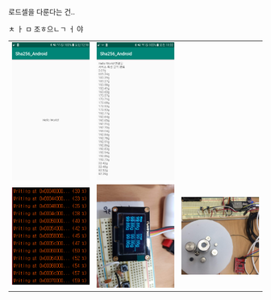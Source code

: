 
로드셀을 다룬다는 건..

ㅊ ㅏ ㅁ 조ㅎ으ㄴㄱ ㅓ 야




<div style="text-align: center"><table>
  <tr>
<td style="text-align: center">
<img src="https://github.com/JAICHANGPARK/ESP-Dock/blob/master/ESP32/code/Loadcell%20project/img/device-2018-11-01-001029.png" width=200/>
</td>
<td style="text-align: center">
<img src="https://github.com/JAICHANGPARK/ESP-Dock/blob/master/ESP32/code/Loadcell%20project/img/device-2018-11-01-113209.png" width="200">
</td>

</tr>

  <tr>
  <td style="text-align: center">
<img src="https://github.com/JAICHANGPARK/ESP-Dock/blob/master/ESP32/code/Loadcell%20project/img/upload_01.PNG" width="200">
</td>
  <td style="text-align: center">
<img src="https://github.com/JAICHANGPARK/ESP-Dock/blob/master/ESP32/code/Loadcell%20project/img/20181031_001612.jpg" width="200">
</td>
  <td style="text-align: center">
<img src="https://github.com/JAICHANGPARK/ESP-Dock/blob/master/ESP32/code/Loadcell%20project/img/IMG_9954.jpg" width="200">
</td>
  </tr>
</table>
</div>
